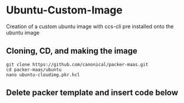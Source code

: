 # Ubuntu-Custom-Image
Creation of a custom ubuntu image with ccs-cli pre installed onto the ubuntu image

<h2>Cloning, CD, and making the image</h2>

    git clone https://github.com/canonical/packer-maas.git
    cd packer-maas/ubuntu
    nano ubuntu-cloudimg.pkr.hcl

<h2>Delete packer template and insert code below</h2>

    

    
